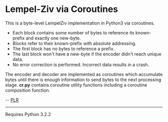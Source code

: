 # Lempel-Ziv via Coroutines

This is a byte-level LempelZiv implementation in Python3 via coroutines.

- Each block contains some number of bytes to reference its known-prefix and exactly one new-byte.
- Blocks refer to their known-prefix with absolute addressing.
- The first block has no bytes to reference a prefix.
- The last block won't have a new-byte if the encoder didn't reach unique data.
- No error correction is performed. Incorrect data results in a crash.

The encoder and decoder are implemented as coroutines which accumulate bytes until there is enough information to send bytes to the next processing stage. **cr.py** contains coroutine utility functions including a coroutine composition function.

-- [PLR](http://f06mote.com)

---

Requires Python 3.2.2
